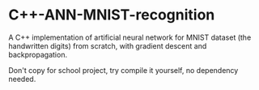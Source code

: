 # C++-ANN-MNIST-recognition
A C++ implementation of artificial neural network for MNIST dataset (the handwritten digits) from scratch, with gradient descent and backpropagation.

Don't copy for school project, try compile it yourself, no dependency needed.
